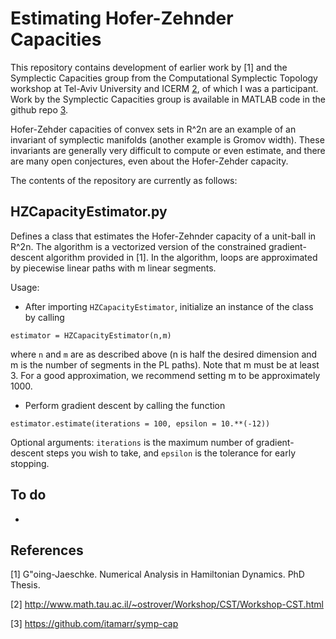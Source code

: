 # Estimating Hofer-Zehnder Capacities

This repository contains development of earlier work by [1] and the Symplectic Capacities group from the Computational Symplectic Topology workshop at Tel-Aviv University and ICERM [2](http://www.math.tau.ac.il/~ostrover/Workshop/CST/Workshop-CST.html), of which I was a participant.  Work by the Symplectic Capacities group is available in MATLAB code in the github repo [3](https://github.com/itamarr/symp-cap).

Hofer-Zehder capacities of convex sets in R^2n are an example of an invariant of symplectic manifolds (another example is Gromov width). These invariants are generally very difficult to compute or even estimate, and there are many open conjectures, even about the Hofer-Zehder capacity.

The contents of the repository are currently as follows:

## HZCapacityEstimator.py 

Defines a class that estimates the Hofer-Zehnder capacity of a unit-ball in R^2n. The algorithm is a vectorized version of the constrained gradient-descent algorithm provided in [1].  In the algorithm, loops are approximated by piecewise linear paths with m linear segments.

Usage:

- After importing ```HZCapacityEstimator```, initialize an instance of the class by calling

```estimator = HZCapacityEstimator(n,m)```

where ```n``` and ```m``` are as described above (n is half the desired dimension and m is the number of segments in the PL paths).  Note that m must be at least 3. For a good approximation, we recommend setting m to be approximately 1000.

- Perform gradient descent by calling the function 

```estimator.estimate(iterations = 100, epsilon = 10.**(-12))```

Optional arguments: ```iterations``` is the maximum number of gradient-descent steps you wish to take, and ```epsilon``` is the tolerance for early stopping.


## To do

- 




## References

[1] G\"oing-Jaeschke. Numerical Analysis in Hamiltonian Dynamics. PhD Thesis.

[2] http://www.math.tau.ac.il/~ostrover/Workshop/CST/Workshop-CST.html

[3] https://github.com/itamarr/symp-cap